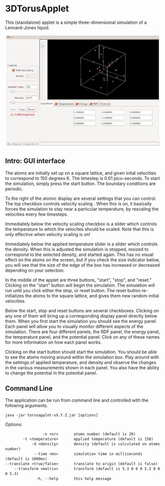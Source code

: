 # 3DTorusApplet
This (standalone) applet is a simple three-dimensional simulation of a Lennard-Jones liquid. 

![Screenshot](torusapplet.png)

## Intro: GUI interface
The atoms are initially set up on a square lattice, and given inital velocities to correspond to 150 degrees K. The timestep is 0.01 pico-seconds. To start the simulation, simply press the start button. The boundary conditions are periodic.

To the right of the atomic display are several settings that you can control. The top checkbox controls velocity scaling . When this is on, it basically forces the simulation to stay near a particular temperature, by rescaling the velocities every few timesteps.

Immediately below the velocity scaling checkbox is a slider which controls the temperature to which the velocites should be scaled. Note that this is only effective when velocity scaling is on!

Immediately below the applied temperature slider is a slider which controls the density. When this is adjusted the simulation is stopped, resized to correspond to the selected density, and started again. This has no visual effect on the atoms on the screen, but if you check the size indicator below, you will see that the size of the edge of the box has increased or decreased depending on your selection.

In the middle of the applet are three buttons, "start", "stop", and "reset." Clicking on the "start" button will begin the simulation. The simulation will run until you click either the stop, or reset button. The reset button re-initializes the atoms to the square lattice, and gives them new random initial velocities.

Below the start, stop and reset buttons are several checkboxes. Clicking on any one of them will bring up a corresponding display panel directly below them. When you first start the simulation you should see the energy panel. Each panel will allow you to visually monitor different aspects of the simulation. There are four different panels, the RDF panel, the energy panel, the temperature panel, and the potential panel. Click on any of these names for more information on how each panel works.

Clicking on the start button should start the simulation. You should be able to see the atoms moving around within the simulation box. Play around with the settings of applied temperature, and density and observe the changes in the various measurements shown in each panel. You also have the ability to change the potential in the potential panel.

## Command Line
The application can be run from command line and controlled with the following arguments.

    java -jar torusapplet-vX.Y.Z.jar [options]

Options:

                     -n <nr>       atoms number (default is 20)
            -t <temperature>       applied temperature (default is 150)
                -d <density>       density (default is calculated on atoms number)
                 --time <ms>       simulation time in milliseconds (default is 1000ms)
    --translate <true/false>       translate to origin (default is false)
        --transform <matrix>       transform (default is 5.3 0 0 0 5.3 0 0 0 5.3)
                  -h, --help       this help message